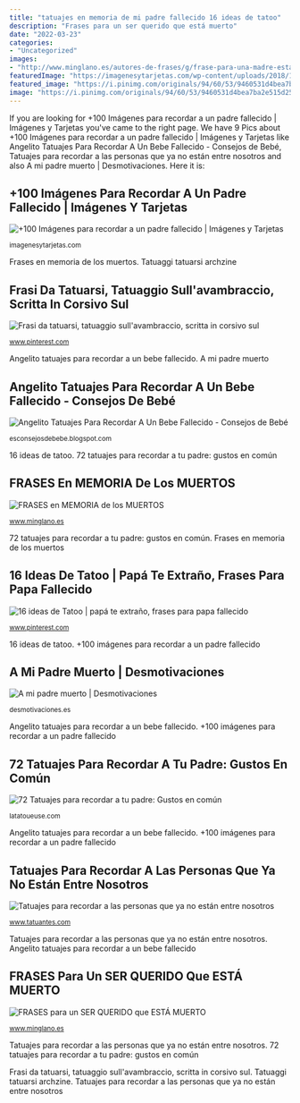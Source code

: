 ```yaml
---
title: "tatuajes en memoria de mi padre fallecido 16 ideas de tatoo"
description: "Frases para un ser querido que está muerto"
date: "2022-03-23"
categories:
- "Uncategorized"
images:
- "http://www.minglano.es/autores-de-frases/g/frase-para-una-madre-esta-muerta-1424254838.jpg"
featuredImage: "https://imagenesytarjetas.com/wp-content/uploads/2018/12/visualizar-muerte.jpg"
featured_image: "https://i.pinimg.com/originals/94/60/53/9460531d4bea7ba2e515d25fc98fd2e6.jpg"
image: "https://i.pinimg.com/originals/94/60/53/9460531d4bea7ba2e515d25fc98fd2e6.jpg"
---
```


If you are looking for +100 Imágenes para recordar a un padre fallecido | Imágenes y Tarjetas you've came to the right page. We have 9 Pics about +100 Imágenes para recordar a un padre fallecido | Imágenes y Tarjetas like Angelito Tatuajes Para Recordar A Un Bebe Fallecido - Consejos de Bebé, Tatuajes para recordar a las personas que ya no están entre nosotros and also A mi padre muerto | Desmotivaciones. Here it is:

## +100 Imágenes Para Recordar A Un Padre Fallecido | Imágenes Y Tarjetas

![+100 Imágenes para recordar a un padre fallecido | Imágenes y Tarjetas](https://imagenesytarjetas.com/wp-content/uploads/2018/12/visualizar-muerte.jpg "+100 imágenes para recordar a un padre fallecido")

<small>imagenesytarjetas.com</small>

Frases en memoria de los muertos. Tatuaggi tatuarsi archzine

## Frasi Da Tatuarsi, Tatuaggio Sull&#039;avambraccio, Scritta In Corsivo Sul

![Frasi da tatuarsi, tatuaggio sull&#039;avambraccio, scritta in corsivo sul](https://i.pinimg.com/originals/94/60/53/9460531d4bea7ba2e515d25fc98fd2e6.jpg "+100 imágenes para recordar a un padre fallecido")

<small>www.pinterest.com</small>

Angelito tatuajes para recordar a un bebe fallecido. A mi padre muerto

## Angelito Tatuajes Para Recordar A Un Bebe Fallecido - Consejos De Bebé

![Angelito Tatuajes Para Recordar A Un Bebe Fallecido - Consejos de Bebé](https://www.mujerde10.com/wp-content/uploads/2015/06/9a58d9b6f6365b7d621f1e1aac22333f.jpg "Tatuajes para recordar a las personas que ya no están entre nosotros")

<small>esconsejosdebebe.blogspot.com</small>

16 ideas de tatoo. 72 tatuajes para recordar a tu padre: gustos en común

## FRASES En MEMORIA De Los MUERTOS

![FRASES en MEMORIA de los MUERTOS](http://www.minglano.es/autores-de-frases/g/frase-en-memoria-de-los-muertos-1447492940.jpg "Frases para un ser querido que está muerto")

<small>www.minglano.es</small>

72 tatuajes para recordar a tu padre: gustos en común. Frases en memoria de los muertos

## 16 Ideas De Tatoo | Papá Te Extraño, Frases Para Papa Fallecido

![16 ideas de Tatoo | papá te extraño, frases para papa fallecido](https://i.pinimg.com/236x/e8/7e/ef/e87eef1b55b262f6cce4ae80113cb1f0.jpg "Angelito tatuajes para recordar a un bebe fallecido")

<small>www.pinterest.com</small>

16 ideas de tatoo. +100 imágenes para recordar a un padre fallecido

## A Mi Padre Muerto | Desmotivaciones

![A mi padre muerto | Desmotivaciones](http://img.desmotivaciones.es/201204/54814_original.jpg "Tatuaggi tatuarsi archzine")

<small>desmotivaciones.es</small>

Angelito tatuajes para recordar a un bebe fallecido. +100 imágenes para recordar a un padre fallecido

## 72 Tatuajes Para Recordar A Tu Padre: Gustos En Común

![72 Tatuajes para recordar a tu padre: Gustos en común](https://latatoueuse.com/es/images/v60/tatuaje-papa-padre-103.jpg "Angelito tatuajes para recordar a un bebe fallecido")

<small>latatoueuse.com</small>

Angelito tatuajes para recordar a un bebe fallecido. +100 imágenes para recordar a un padre fallecido

## Tatuajes Para Recordar A Las Personas Que Ya No Están Entre Nosotros

![Tatuajes para recordar a las personas que ya no están entre nosotros](https://www.tatuantes.com/wp-content/uploads/2015/04/rip-tatuaje-padre-1024x683.jpg "Angelito tatuajes para recordar a un bebe fallecido")

<small>www.tatuantes.com</small>

Tatuajes para recordar a las personas que ya no están entre nosotros. Angelito tatuajes para recordar a un bebe fallecido

## FRASES Para Un SER QUERIDO Que ESTÁ MUERTO

![FRASES para un SER QUERIDO que ESTÁ MUERTO](http://www.minglano.es/autores-de-frases/g/frase-para-una-madre-esta-muerta-1424254838.jpg "A mi padre muerto")

<small>www.minglano.es</small>

Tatuajes para recordar a las personas que ya no están entre nosotros. 72 tatuajes para recordar a tu padre: gustos en común

Frasi da tatuarsi, tatuaggio sull&#039;avambraccio, scritta in corsivo sul. Tatuaggi tatuarsi archzine. Tatuajes para recordar a las personas que ya no están entre nosotros
